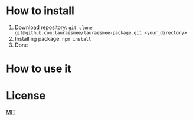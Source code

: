 # How to install

1. Download repository: `git clone git@github.com:lauraesmee/lauraesmee-package.git <your_directory>`
2. Installing package:
`npm install`
3. Done

# How to use it

# License
[MIT](/readme.md)
